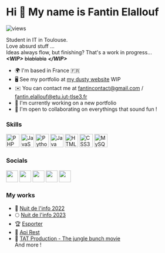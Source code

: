 
Hi 👋 My name is Fantin Elallouf
================================
 <img alt="views" title="GitHub profile views" src="http://deezeruserview.000webhostapp.com/index2.php"/>
 
Student in IT in Toulouse.   
Love absurd stuff ...   
Ideas always flow, but finishing? That's a work in progress...   
***\<WIP>*** ~~blablabla~~ ***\</WIP>***   

* 🌍  I'm based in France 🇫🇷
* 🖥️  See my portfolio at [my dusty website](https://fantin.netlify.app/) WIP
* ✉️  You can contact me at [fantincontact@gmail.com](mailto:fantincontact@gmail.com)  / [fantin.elallouf@etu.iut-tlse3.fr](mailto:fantin.elallouf@etu.iut-tlse3.fr)
* 🚀  I'm currently working on a new portfolio
* 🤝  I'm open to collaborating on everythings that sound fun !



### Skills


<p align="left">
<a href="https://www.php.net/" target="_blank" rel="noreferrer"><img src="https://raw.githubusercontent.com/danielcranney/readme-generator/main/public/icons/skills/php-colored.svg" width="36" height="36" alt="PHP" /></a>
<a href="https://developer.mozilla.org/en-US/docs/Web/JavaScript" target="_blank" rel="noreferrer"><img src="https://raw.githubusercontent.com/danielcranney/readme-generator/main/public/icons/skills/javascript-colored.svg" width="36" height="36" alt="JavaScript" /></a>
<a href="https://www.python.org/" target="_blank" rel="noreferrer"><img src="https://raw.githubusercontent.com/danielcranney/readme-generator/main/public/icons/skills/python-colored.svg" width="36" height="36" alt="Python" /></a>
<a href="https://www.oracle.com/java/" target="_blank" rel="noreferrer"><img src="https://raw.githubusercontent.com/danielcranney/readme-generator/main/public/icons/skills/java-colored.svg" width="36" height="36" alt="Java" /></a>
<a href="https://developer.mozilla.org/en-US/docs/Glossary/HTML5" target="_blank" rel="noreferrer"><img src="https://raw.githubusercontent.com/danielcranney/readme-generator/main/public/icons/skills/html5-colored.svg" width="36" height="36" alt="HTML5" /></a>
<a href="https://www.w3.org/TR/CSS/#css" target="_blank" rel="noreferrer"><img src="https://raw.githubusercontent.com/danielcranney/readme-generator/main/public/icons/skills/css3-colored.svg" width="36" height="36" alt="CSS3" /></a>
<a href="https://www.mysql.com/" target="_blank" rel="noreferrer"><img src="https://raw.githubusercontent.com/danielcranney/readme-generator/main/public/icons/skills/mysql-colored.svg" width="36" height="36" alt="MySQL" /></a>
</p>


### Socials

<p align="left"> <a href="https://discord.com/users/Fantin#2690" target="_blank" rel="noreferrer"><img src="https://raw.githubusercontent.com/danielcranney/readme-generator/main/public/icons/socials/discord.svg" width="32" height="32" /></a> <a href="https://www.github.com/Fantiiin" target="_blank" rel="noreferrer"><img src="https://raw.githubusercontent.com/danielcranney/readme-generator/main/public/icons/socials/github.svg" width="32" height="32" /></a> <a href="https://www.linkedin.com/in/fantin-elallouf/" target="_blank" rel="noreferrer"><img src="https://raw.githubusercontent.com/danielcranney/readme-generator/main/public/icons/socials/linkedin.svg" width="32" height="32" /></a> <a href="https://www.twitter.com/FantinBday" target="_blank" rel="noreferrer"><img src="https://raw.githubusercontent.com/danielcranney/readme-generator/main/public/icons/socials/twitter.svg" width="32" height="32" /></a>
<a href="https://gitlab.com/Fantin_" target="_blank" rel="noreferrer"><img src="https://logodix.com/logo/258469.png" width="32" height="32" /></a>
</p>

### My works
*  🌙 [Nuit de l'info 2022](https://github.com/ichunichu/nuit_info_SIS)
*  🌕 [Nuit de l'info 2023](https://github.com/fortwoone/n2i-2023-tougaougweb)
*  🏆 [Esporter](https://gitlab.com/bertrandguillaume524/sae_esport)
*  🚀 [Api Rest](https://gitlab.com/bertrandguillaume524/projetapirest)
*  🐸 [TAT Production - The jungle bunch movie](https://www.youtube.com/watch?v=8vKd68sHQYY)  
  And more !
